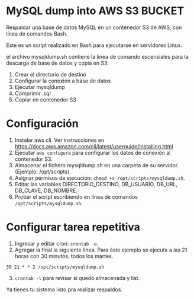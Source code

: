 # MySQL dump into AWS S3 BUCKET
Respaldar una base de datos MySQL en un contenedor S3 de AWS, con línea de comandos Bash.

Este es un script realizado en Bash para ejecutarse en servidores Linux.

el archivo mysqldump.sh contiene la línea de comando escensiales para la descarga de base de datos y copia en S3:

1. Crear el directorio de destino
2. Configurar la conexión a base de datos
3. Ejecutar mysqldump
4. Comprimir .sql
5. Copiar en contenedor S3 

# Configuración

1. Instalar aws cli. Ver instrucciones en https://docs.aws.amazon.com/cli/latest/userguide/installing.html
2. Ejecutar `aws configure` para configurar los datos de conexión al contenedor S3.
3. Almacenar el fichero mysqldump.sh en una carpeta de su servidor. (Ejemplo: /opt/scripts).
4. Asignar permisos de ejecución: `chmod +x /opt/scripts/mysqldump.sh`.
5. Editar las variables DIRECTORIO_DESTINO, DB_USUARIO, DB_URL, DB_CLAVE, DB_NOMBRE.
6. Probar el script escribiendo en línea de comandos `/opt/scripts/mysqldump.sh`.

# Configurar tarea repetitiva

1. Ingresar y editar cron: `crontab -e`.
2. Agregar la final la siguiente línea. Para éste ejemplo se ejecuta a las 21 horas con 30 minutos, todos los martes.

 `30 21 * * 2 /opt/scripts/mysqldump.sh`  

3. `crontab -l` para revisar si quedó almacenada y list.

Ya tienes tu sistema listo pra realizar respaldos.
